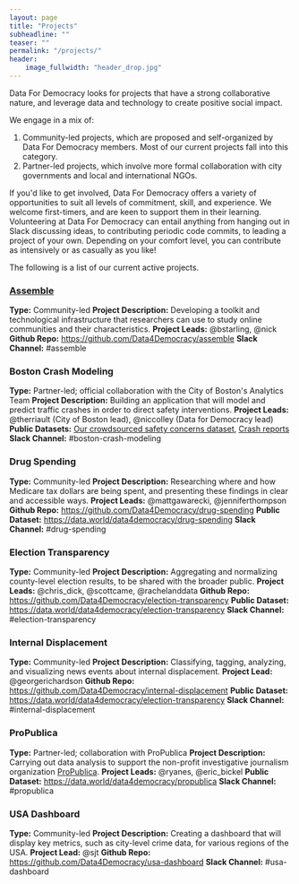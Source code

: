 ```yaml
---
layout: page
title: "Projects"
subheadline: ""
teaser: ""
permalink: "/projects/"
header:
    image_fullwidth: "header_drop.jpg"
---
```

Data For Democracy looks for projects that have a strong collaborative nature, and leverage data and technology to create positive social impact.

We engage in a mix of:
1) Community-led projects, which are proposed and self-organized by Data For Democracy members. Most of our current projects fall into this category.
2) Partner-led projects, which involve more formal collaboration with city governments and local and international NGOs.

If you'd like to get involved, Data For Democracy offers a variety of opportunities to suit all levels of commitment, skill, and experience. We welcome first-timers, and are keen to support them in their learning.
Volunteering at Data For Democracy can entail anything from hanging out in Slack discussing ideas, to contributing periodic code commits, to leading a project of your own. Depending on your comfort level, you can contribute as intensively or as casually as you like!

The following is a list of our current active projects.

### [Assemble](https://github.com/Data4Democracy/assemble) 
**Type:** Community-led 
**Project Description:** Developing a toolkit and technological infrastructure that researchers can use to study online communities and their characteristics. 
**Project Leads:** @bstarling, @nick
**Github Repo:** https://github.com/Data4Democracy/assemble
**Slack Channel:** #assemble

### Boston Crash Modeling 
**Type:** Partner-led; official collaboration with the City of Boston's Analytics Team
**Project Description:** Building an application that will model and predict traffic crashes in order to direct safety interventions.
**Project Leads:** @therriault (City of Boston lead), @niccolley (Data for Democracy lead)
**Public Datasets:** [Our crowdsourced safety concerns dataset](http://app01.cityofboston.gov/VZSafety/), [Crash reports](http://app01.cityofboston.gov/VisionZero/)
**Slack Channel:** #boston-crash-modeling

### Drug Spending  
**Type:** Community-led 
**Project Description:** Researching where and how Medicare tax dollars are being spent, and presenting these findings in clear and accessible ways.
**Project Leads:** @mattgawarecki, @jenniferthompson
**Github Repo:** https://github.com/Data4Democracy/drug-spending
**Public Dataset:** https://data.world/data4democracy/drug-spending
**Slack Channel:** #drug-spending

### Election Transparency
**Type:** Community-led 
**Project Description:** Aggregating and normalizing county-level election results, to be shared with the broader public.
**Project Leads:** @chris_dick, @scottcame, @rachelanddata
**Github Repo:** https://github.com/Data4Democracy/election-transparency
**Public Dataset:** https://data.world/data4democracy/election-transparency
**Slack Channel:** #election-transparency

### Internal Displacement
**Type:** Community-led 
**Project Description:** Classifying, tagging, analyzing, and visualizing news events about internal displacement.
**Project Lead:** @georgerichardson
**Github Repo:** https://github.com/Data4Democracy/internal-displacement
**Public Dataset:** https://data.world/data4democracy/election-transparency
**Slack Channel:** #internal-displacement

### ProPublica  
**Type:** Partner-led; collaboration with ProPublica
**Project Description:** Carrying out data analysis to support the non-profit investigative journalism organization [ProPublica](http://propublica.org).
**Project Leads:** @ryanes, @eric_bickel
**Public Dataset:** https://data.world/data4democracy/propublica
**Slack Channel:** #propublica

### USA Dashboard
**Type:** Community-led 
**Project Description:** Creating a dashboard that will display key metrics, such as city-level crime data, for various regions of the USA.
**Project Lead:** @sjt
**Github Repo:** https://github.com/Data4Democracy/usa-dashboard
**Slack Channel:** #usa-dashboard
